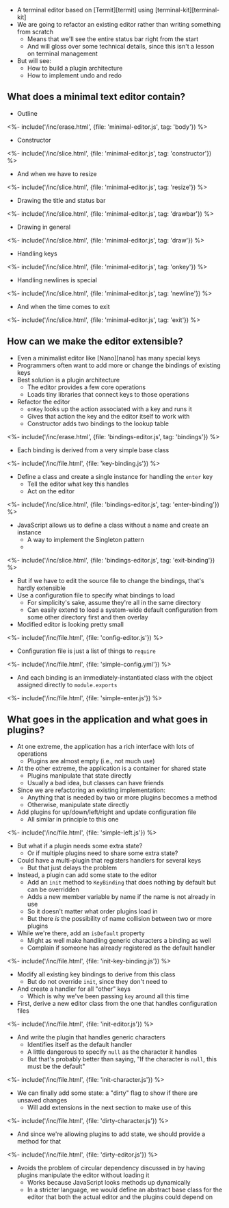---
---

-   A terminal editor based on [Termit][termit] using [terminal-kit][terminal-kit]
-   We are going to refactor an existing editor rather than writing something from scratch
    -   Means that we'll see the entire status bar right from the start
    -   And will gloss over some technical details, since this isn't a lesson on terminal management
-   But will see:
    -   How to build a <g key="plugin_architecture">plugin architecture</g>
    -   How to implement undo and redo

## What does a minimal text editor contain?

-   Outline

<%- include('/inc/erase.html', {file: 'minimal-editor.js', tag: 'body'}) %>

-   Constructor

<%- include('/inc/slice.html', {file: 'minimal-editor.js', tag: 'constructor'}) %>

- And when we have to resize

<%- include('/inc/slice.html', {file: 'minimal-editor.js', tag: 'resize'}) %>

- Drawing the title and status bar

<%- include('/inc/slice.html', {file: 'minimal-editor.js', tag: 'drawbar'}) %>

- Drawing in general

<%- include('/inc/slice.html', {file: 'minimal-editor.js', tag: 'draw'}) %>

- Handling keys

<%- include('/inc/slice.html', {file: 'minimal-editor.js', tag: 'onkey'}) %>

- Handling newlines is special

<%- include('/inc/slice.html', {file: 'minimal-editor.js', tag: 'newline'}) %>

-   And when the time comes to exit

<%- include('/inc/slice.html', {file: 'minimal-editor.js', tag: 'exit'}) %>

## How can we make the editor extensible?

-   Even a minimalist editor like [Nano][nano] has many special keys
-   Programmers often want to add more or change the <g key="key_binding">bindings</g> of existing keys
-   Best solution is a <g key="plugin_architecture">plugin architecture</g>
    -   The editor provides a few core operations
    -   Loads tiny libraries that connect keys to those operations
-   Refactor the editor
    -   `onKey` looks up the action associated with a key and runs it
    -   Gives that action the key and the editor itself to work with
    -   Constructor adds two bindings to the lookup table

<%- include('/inc/erase.html', {file: 'bindings-editor.js', tag: 'bindings'}) %>

-   Each binding is derived from a very simple base class

<%- include('/inc/file.html', {file: 'key-binding.js'}) %>

-   Define a class and create a single instance for handling the `enter` key
    -   Tell the editor what key this handles
    -   Act on the editor

<%- include('/inc/slice.html', {file: 'bindings-editor.js', tag: 'enter-binding'}) %>

-   JavaScript allows us to define a class without a name and create an instance
    -   A way to implement the <g key="singleton_pattern">Singleton</g> pattern
    -   

<%- include('/inc/slice.html', {file: 'bindings-editor.js', tag: 'exit-binding'}) %>

-   But if we have to edit the source file to change the bindings, that's hardly extensible
-   Use a configuration file to specify what bindings to load
    -   For simplicity's sake, assume they're all in the same directory
    -   Can easily extend to load a system-wide default configuration from some other directory first and then overlay
-   Modified editor is looking pretty small

<%- include('/inc/file.html', {file: 'config-editor.js'}) %>

-   Configuration file is just a list of things to `require`

<%- include('/inc/file.html', {file: 'simple-config.yml'}) %>

-   And each binding is an immediately-instantiated class with the object assigned directly to `module.exports`

<%- include('/inc/file.html', {file: 'simple-enter.js'}) %>

## What goes in the application and what goes in plugins?

-   At one extreme, the application has a rich interface with lots of operations
    -   Plugins are almost empty (i.e., not much use)
-   At the other extreme, the application is a container for shared state
    -   Plugins manipulate that state directly
    -   Usually a bad idea, but classes can have friends
-   Since we are refactoring an existing implementation:
    -   Anything that is needed by two or more plugins becomes a method
    -   Otherwise, manipulate state directly
-   Add plugins for up/down/left/right and update configuration file
    -   All similar in principle to this one

<%- include('/inc/file.html', {file: 'simple-left.js'}) %>

-   But what if a plugin needs some extra state?
    -   Or if multiple plugins need to share some extra state?
-   Could have a multi-plugin that registers handlers for several keys
    -   But that just delays the problem
-   Instead, a plugin can add some state to the editor
    -   Add an `init` method to `KeyBinding` that does nothing by default but can be overridden
    -   Adds a new member variable by name if the name is not already in use
    -   So it doesn't matter what order plugins load in
    -   But there *is* the possibility of name collision between two or more plugins
-   While we're there, add an `isDefault` property
    -   Might as well make handling generic characters a binding as well
    -   Complain if someone has already registered as the default handler

<%- include('/inc/file.html', {file: 'init-key-binding.js'}) %>

-   Modify all existing key bindings to derive from this class
    -   But do not override `init`, since they don't need to
-   And create a handler for all "other" keys
    -   Which is why we've been passing `key` around all this time
-   First, derive a new editor class from the one that handles configuration files

<%- include('/inc/file.html', {file: 'init-editor.js'}) %>

-   And write the plugin that handles generic characters
    -   Identifies itself as the default handler
    -   A little dangerous to specify `null` as the character it handles
    -   But that's probably better than saying, "If the character is `null`, this must be the default"

<%- include('/inc/file.html', {file: 'init-character.js'}) %>

-   We can finally add some state: a "dirty" flag to show if there are unsaved changes
    -   Will add extensions in the next section to make use of this

<%- include('/inc/file.html', {file: 'dirty-character.js'}) %>

-   And since we're allowing plugins to add state, we should provide a method for that

<%- include('/inc/file.html', {file: 'dirty-editor.js'}) %>

-   Avoids the problem of <g key="circular_dependency">circular dependency</g> discussed in <xref key="module-bundler"></xref>
    by having plugins manipulate the editor without loading it
    -   Works because JavaScript looks methods up dynamically
    -   In a stricter language, we would define an <g key="abstract_base_class">abstract base class</a> for the editor
        that both the actual editor and the plugins could depend on
